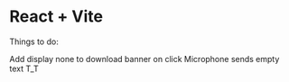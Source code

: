 # React + Vite

Things to do:

Add display none to download banner on click
Microphone sends empty text T_T
